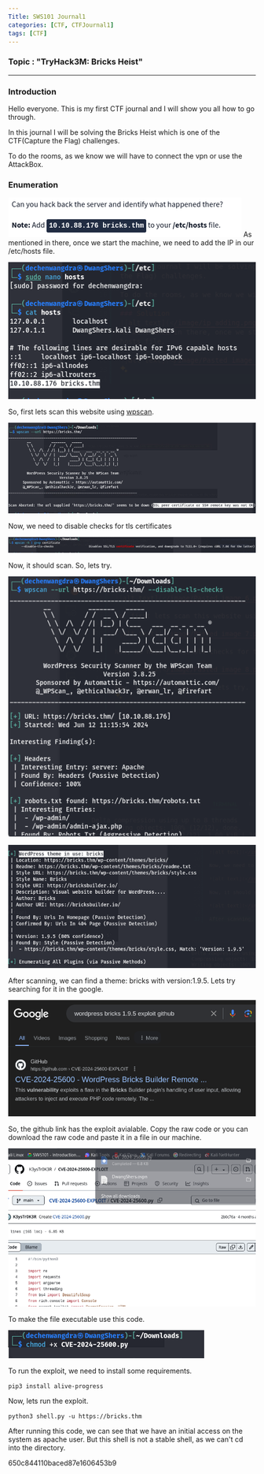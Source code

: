 ```yaml
---
Title: SWS101 Journal1
categories: [CTF, CTFJournal1]
tags: [CTF]
---
```


### Topic : "TryHack3M: Bricks Heist"

---

### Introduction

Hello everyone. This is my first CTF journal and I will show you all how to go through.

In this journal I will be solving the Bricks Heist which is one of the CTF(Capture the Flag) challenges.

To do the rooms, as we know we will have to connect the vpn or use the AttackBox.

### Enumeration

![alt text](/image/ip_adding.png)
As mentioned in there, once we start the machine, we need to add the IP in our /etc/hosts file.

![alt text](</image/Pasted image 6.png>)

So, first lets scan this website using <u>wpscan</u>.

![alt text](</image/Pasted image 7.png>)

Now, we need to disable checks for tls certificates

![alt text](</image/Pasted image 8.png>)

Now, it should scan. So, lets try.

![alt text](</image/Pasted image 9.png>)

![alt text](</image/Pasted image 10.png>)

After scanning, we can find a theme: bricks with version:1.9.5.
Lets try searching for it in the google.

![alt text](</image/Pasted image 11.png>)

So, the github link has the exploit avialable. Copy the raw code or you can download the raw code and paste it in a file in our machine.

![alt text](</image/Pasted image 12.png>)

To make the file executable use this code.

![alt text](</image/Pasted image 13.png>)

To run the exploit, we need to install some requirements.

```command
pip3 install alive-progress
```

Now, lets run the exploit.

```python3
python3 shell.py -u https://bricks.thm
```

After running this code, we can see that we have an initial access on the system as apache user.
But this shell is not a stable shell, as we can't cd into the directory.

650c844110baced87e1606453b9